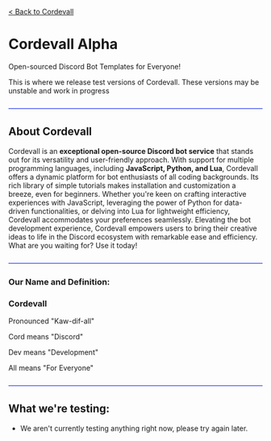 <a href="https://github.com/Eveeifyeve/Cordevall/tree/Main#readme">< Back to Cordevall</a>

# Cordevall Alpha
Open-sourced Discord Bot Templates for Everyone!

This is where we release test versions of Cordevall. These versions may be unstable and work in progress

<img src="https://github.com/Cordevall/Cordevall/blob/Main/assets/md/dividers.png">

## About Cordevall
Cordevall is an **exceptional open-source Discord bot service** that stands out for its versatility and user-friendly approach. With support for multiple programming languages, including **JavaScript, Python, and Lua**, Cordevall offers a dynamic platform for bot enthusiasts of all coding backgrounds. Its rich library of simple tutorials makes installation and customization a breeze, even for beginners. Whether you're keen on crafting interactive experiences with JavaScript, leveraging the power of Python for data-driven functionalities, or delving into Lua for lightweight efficiency, Cordevall accommodates your preferences seamlessly. Elevating the bot development experience, Cordevall empowers users to bring their creative ideas to life in the Discord ecosystem with remarkable ease and efficiency. What are you waiting for? Use it today!

<img src="https://github.com/Cordevall/Cordevall/blob/Main/assets/md/dividers.png">

### Our Name and Definition:

### Cordevall
Pronounced "Kaw-dif-all"

Cord means "Discord"

Dev means "Development"

All means "For Everyone"

<img src="https://github.com/Cordevall/Cordevall/blob/Main/assets/md/dividers.png">

## What we're testing:
- We aren't currently testing anything right now, please try again later.
